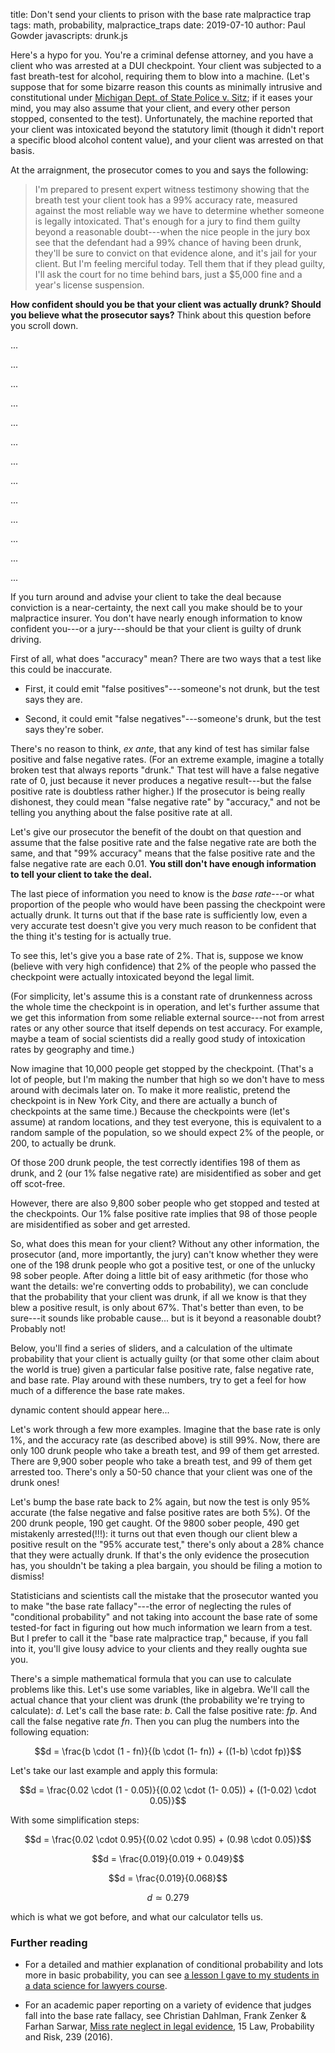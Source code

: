 title: Don't send your clients to prison with the base rate malpractice trap
tags: math, probability, malpractice_traps
date: 2019-07-10
author: Paul Gowder
javascripts: drunk.js

Here's a hypo for you.  You're a criminal defense attorney, and you have a client who was arrested at a DUI checkpoint. Your client was subjected to a fast breath-test for alcohol, requiring them to blow into a machine. (Let's suppose that for some bizarre reason this counts as minimally intrusive and constitutional under [Michigan Dept. of State Police v. Sitz](https://www.law.cornell.edu/supremecourt/text/496/444); if it eases your mind, you may also assume that your client, and every other person stopped, consented to the test). Unfortunately, the machine reported that your client was intoxicated beyond the statutory limit (though it didn't report a specific blood alcohol content value), and your client was arrested on that basis. 

At the arraignment, the prosecutor comes to you and says the following: 

> I'm prepared to present expert witness testimony showing that the breath test your client took has a 99% accuracy rate, measured against the most reliable way we have to determine whether someone is legally intoxicated. That's enough for a jury to find them guilty beyond a reasonable doubt---when the nice people in the jury box see that the defendant had a 99% chance of having been drunk, they'll be sure to convict on that evidence alone, and it's jail for your client. But I'm feeling merciful today. Tell them that if they plead guilty, I'll ask the court for no time behind bars, just a $5,000 fine and a year's license suspension. 

**How confident should you be that your client was actually drunk?  Should you believe what the prosecutor says?** Think about this question before you scroll down.

...

...

...

...

...

...

...

...

...

...

...

...

...

If you turn around and advise your client to take the deal because conviction is a near-certainty, the next call you make should be to your malpractice insurer. You don't have nearly enough information to know confident you---or a jury---should be that your client is guilty of drunk driving. 

First of all, what does "accuracy" mean?  There are two ways that a test like this could be inaccurate. 

- First, it could emit "false positives"---someone's not drunk, but the test says they are.  

- Second, it could emit "false negatives"---someone's drunk, but the test says they're sober.  

There's no reason to think, *ex ante*, that any kind of test has similar false positive and false negative rates. (For an extreme example, imagine a totally broken test that always reports "drunk."  That test will have a false negative rate of 0, just because it never produces a negative result---but the false positive rate is doubtless rather higher.) If the prosecutor is being really dishonest, they could mean "false negative rate" by "accuracy," and not be telling you anything about the false positive rate at all. 

Let's give our prosecutor the benefit of the doubt on that question and assume that the false positive rate and the false negative rate are both the same, and that "99% accuracy" means that the false positive rate and the false negative rate are each 0.01. **You still don't have enough information to tell your client to take the deal.**

The last piece of information you need to know is the *base rate*---or what proportion of the people who would have been passing the checkpoint were actually drunk. It turns out that if the base rate is sufficiently low, even a very accurate test doesn't give you very much reason to be confident that the thing it's testing for is actually true. 

To see this, let's give you a base rate of 2%.  That is, suppose we know (believe with very high confidence) that 2% of the people who passed the checkpoint were actually intoxicated beyond the legal limit. 

(For simplicity, let's assume this is a constant rate of drunkenness across the whole time the checkpoint is in operation, and let's further assume that we get this information from some reliable external source---not from arrest rates or any other source that itself depends on test accuracy. For example, maybe a team of social scientists did a really good study of intoxication rates by geography and time.) 

Now imagine that 10,000 people get stopped by the checkpoint.  (That's a lot of people, but I'm making the number that high so we don't have to mess around with decimals later on. To make it more realistic, pretend the checkpoint is in New York City, and there are actually a bunch of checkpoints at the same time.)  Because the checkpoints were (let's assume) at random locations, and they test everyone, this is equivalent to a random sample of the population, so we should expect 2% of the people, or 200, to actually be drunk. 

Of those 200 drunk people, the test correctly identifies 198 of them as drunk, and 2 (our 1% false negative rate) are misidentified as sober and get off scot-free.

However, there are also 9,800 sober people who get stopped and tested at the checkpoints. Our 1% false positive rate implies that 98 of those people are misidentified as sober and get arrested. 

So, what does this mean for your client?  Without any other information, the prosecutor (and, more importantly, the jury) can't know whether they were one of the 198 drunk people who got a positive test, or one of the unlucky 98 sober people.  After doing a little bit of easy arithmetic (for those who want the details: we're converting odds to probability), we can conclude that the probability that your client was drunk, if all we know is that they blew a positive result, is only about 67%.  That's better than even, to be sure---it sounds like probable cause... but is it beyond a reasonable doubt? Probably not!

Below, you'll find a series of sliders, and a calculation of the ultimate probability that your client is actually guilty (or that some other claim about the world is true) given a particular false positive rate, false negative rate, and base rate.  Play around with these numbers, try to get a feel for how much of a difference the base rate makes.

 <div id="app">
dynamic content should appear here...
 </div>

Let's work through a few more examples. Imagine that the base rate is only 1%, and the accuracy rate (as described above) is still 99%.  Now, there are only 100 drunk people who take a breath test, and 99 of them get arrested.  There are 9,900 sober people who take a breath test, and 99 of them get arrested too.  There's only a 50-50 chance that your client was one of the drunk ones!  

Let's bump the base rate back to 2% again, but now the test is only 95% accurate (the false negative and false positive rates are both 5%). Of the 200 drunk people, 190 get caught. Of the 9800 sober people, 490 get mistakenly arrested(!!!): it turns out that even though our client blew a positive result on the "95% accurate test," there's only about a 28% chance that they were actually drunk. If that's the only evidence the prosecution has, you shouldn't be taking a plea bargain, you should be filing a motion to dismiss! 

Statisticians and scientists call the mistake that the prosecutor wanted you to make "the base rate fallacy"---the error of neglecting the rules of "conditional probability" and not taking into account the base rate of some tested-for fact in figuring out how much information we learn from a test. But I prefer to call it the "base rate malpractice trap," because, if you fall into it, you'll give lousy advice to your clients and they really oughta sue you.  

There's a simple mathematical formula that you can use to calculate problems like this. Let's use some variables, like in algebra. We'll call the actual chance that your client was drunk (the probability we're trying to calculate): *d*. Let's call the base rate: *b*. Call the false positive rate: *fp*. And call the false negative rate *fn*.  Then you can plug the numbers into the following equation:

$$d = \frac{b \cdot (1 - fn)}{(b \cdot (1- fn)) + ((1-b) \cdot fp)}$$

Let's take our last example and apply this formula:

$$d = \frac{0.02 \cdot (1 - 0.05)}{(0.02 \cdot (1- 0.05)) + ((1-0.02) \cdot 0.05)}$$

With some simplification steps: 

$$d = \frac{0.02 \cdot 0.95}{(0.02 \cdot 0.95) + (0.98 \cdot 0.05)}$$

$$d = \frac{0.019}{0.019 + 0.049}$$

$$d = \frac{0.019}{0.068}$$

$$d \simeq 0.279$$

which is what we got before, and what our calculator tells us. 

### Further reading
- For a detailed and mathier explanation of conditional probability and lots more in basic probability, you can see [a lesson I gave to my students in a data science for lawyers course](https://sociologicalgobbledygook.com/the-basics-of-probability.html).  

- For an academic paper reporting on a variety of evidence that judges fall into the base rate fallacy, see Christian Dahlman, Frank Zenker & Farhan Sarwar, [Miss rate neglect in legal evidence](https://academic.oup.com/lpr/article/15/4/239/2580528), 15 Law, Probability and Risk, 239 (2016).



